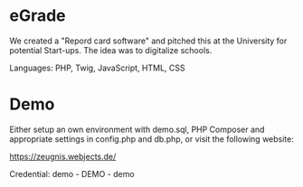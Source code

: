 # eGrade

We created a "Repord card software" and pitched this at the University for potential Start-ups. The idea was to digitalize schools.

Languages: PHP, Twig, JavaScript, HTML, CSS

# Demo

Either setup an own environment with demo.sql, PHP Composer and appropriate settings in config.php and db.php, or visit the following website:

https://zeugnis.webjects.de/

Credential: demo - DEMO - demo
